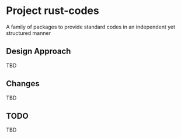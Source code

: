 # Project rust-codes

A family of packages to provide standard codes in an independent yet
structured manner

## Design Approach

TBD

## Changes

TBD

## TODO

TBD
